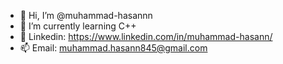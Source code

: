 - 👋 Hi, I’m @muhammad-hasannn
- 🌱 I’m currently learning C++
- 👔 Linkedin: https://www.linkedin.com/in/muhammad-hasann/
- 📫 Email: muhammad.hasann845@gmail.com



